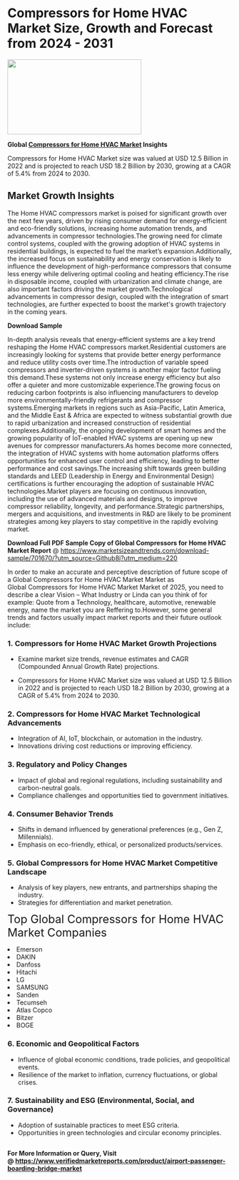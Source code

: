 <H1>Compressors for Home HVAC Market Size, Growth and Forecast from 2024 - 2031</H1><img class="aligncenter size-medium wp-image-584254" src="https://thirdeyenews.in/wp-content/uploads/2024/09/Global-Market-Research-300x168.jpeg" alt="" width="300" height="168" /><p><strong>Global&nbsp;<a href="https://www.marketsizeandtrends.com/download-sample/701670/?utm_source=Github8j?utm_medium=220">Compressors for Home HVAC Market</a> Insights</strong></p><p>Compressors for Home HVAC Market size was valued at USD 12.5 Billion in 2022 and is projected to reach USD 18.2 Billion by 2030, growing at a CAGR of 5.4% from 2024 to 2030.</p><p><h2>Market Growth Insights</h2> <p>The Home HVAC compressors market is poised for significant growth over the next few years, driven by rising consumer demand for energy-efficient and eco-friendly solutions, increasing home automation trends, and advancements in compressor technologies.The growing need for climate control systems, coupled with the growing adoption of HVAC systems in residential buildings, is expected to fuel the market’s expansion.Additionally, the increased focus on sustainability and energy conservation is likely to influence the development of high-performance compressors that consume less energy while delivering optimal cooling and heating efficiency.The rise in disposable income, coupled with urbanization and climate change, are also important factors driving the market growth.Technological advancements in compressor design, coupled with the integration of smart technologies, are further expected to boost the market's growth trajectory in the coming years.</p> <p><strong>Download Sample</strong></p> <p>In-depth analysis reveals that energy-efficient systems are a key trend reshaping the Home HVAC compressors market.Residential customers are increasingly looking for systems that provide better energy performance and reduce utility costs over time.The introduction of variable speed compressors and inverter-driven systems is another major factor fueling this demand.These systems not only increase energy efficiency but also offer a quieter and more customizable experience.The growing focus on reducing carbon footprints is also influencing manufacturers to develop more environmentally-friendly refrigerants and compressor systems.Emerging markets in regions such as Asia-Pacific, Latin America, and the Middle East & Africa are expected to witness substantial growth due to rapid urbanization and increased construction of residential complexes.Additionally, the ongoing development of smart homes and the growing popularity of IoT-enabled HVAC systems are opening up new avenues for compressor manufacturers.As homes become more connected, the integration of HVAC systems with home automation platforms offers opportunities for enhanced user control and efficiency, leading to better performance and cost savings.The increasing shift towards green building standards and LEED (Leadership in Energy and Environmental Design) certifications is further encouraging the adoption of sustainable HVAC technologies.Market players are focusing on continuous innovation, including the use of advanced materials and designs, to improve compressor reliability, longevity, and performance.Strategic partnerships, mergers and acquisitions, and investments in R&D are likely to be prominent strategies among key players to stay competitive in the rapidly evolving market.</p> <p><span class=""><strong>Download Full PDF Sample Copy of Global Compressors for Home HVAC Market Report</strong> @ <a href="https://www.marketsizeandtrends.com/download-sample/701670/?utm_source=Github8j?utm_medium=220" target="_blank">https://www.marketsizeandtrends.com/download-sample/701670/?utm_source=Github8j?utm_medium=220</a></span></p><p>In order to make an accurate and perceptive description of future scope of a Global&nbsp;Compressors for Home HVAC Market Market as Global&nbsp;Compressors for Home HVAC Market Market of 2025, you need to describe a clear Vision &ndash; What Industry or Linda can you think of for example: Quote from a Technology, healthcare, automotive, renewable energy, name the market you are Reffering to.However, some general trends and factors usually impact market reports and their future outlook include:</p><h3>1.&nbsp;<strong>Compressors for Home HVAC Market Growth Projections</strong></h3><ul><li>Examine market size trends, revenue estimates and CAGR (Compounded Annual Growth Rate) projections.</li><li><p>Compressors for Home HVAC Market size was valued at USD 12.5 Billion in 2022 and is projected to reach USD 18.2 Billion by 2030, growing at a CAGR of 5.4% from 2024 to 2030.</p></li></ul><h3>2.&nbsp;<strong>Compressors for Home HVAC Market Technological Advancements</strong></h3><ul><li>Integration of AI, IoT, blockchain, or automation in the industry.</li><li>Innovations driving cost reductions or improving efficiency.</li></ul><h3>3.&nbsp;<strong>Regulatory and Policy Changes</strong></h3><ul><li>Impact of global and regional regulations, including sustainability and carbon-neutral goals.</li><li>Compliance challenges and opportunities tied to government initiatives.</li></ul><h3>4.&nbsp;<strong>Consumer Behavior Trends</strong></h3><ul><li>Shifts in demand influenced by generational preferences (e.g., Gen Z, Millennials).</li><li>Emphasis on eco-friendly, ethical, or personalized products/services.</li></ul><h3>5.&nbsp;<strong>Global Compressors for Home HVAC Market Competitive Landscape</strong></h3><ul><li>Analysis of key players, new entrants, and partnerships shaping the industry.</li><li>Strategies for differentiation and market penetration.</li></ul><p data-pm-slice="1 1 []"><span style="color: inherit; font-family: inherit; font-size: 25px;">Top Global Compressors for Home HVAC Market Companies</span></p><div class="" data-test-id=""><p><li>Emerson</li><li> DAKIN</li><li> Danfoss</li><li> Hitachi</li><li> LG</li><li> SAMSUNG</li><li> Sanden</li><li> Tecumseh</li><li> Atlas Copco</li><li> Bitzer</li><li> BOGE</li></p></div><h3>6.&nbsp;<strong>Economic and Geopolitical Factors</strong></h3><ul><li>Influence of global economic conditions, trade policies, and geopolitical events.</li><li>Resilience of the market to inflation, currency fluctuations, or global crises.</li></ul><h3>7.&nbsp;<strong>Sustainability and ESG (Environmental, Social, and Governance)</strong></h3><ul><li>Adoption of sustainable practices to meet ESG criteria.</li><li>Opportunities in green technologies and circular economy principles.</li></ul><h2><strong style="font-size: 14px;">For More Information or Query, Visit @&nbsp;</strong><a style="background-color: #ffffff; font-size: 14px;" href="https://www.marketsizeandtrends.com/report/compressors-for-home-hvac-market/" target="_blank">https://www.verifiedmarketreports.com/product/airport-passenger-boarding-bridge-market</a></h2>